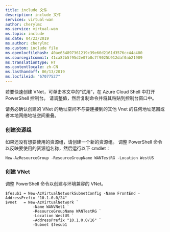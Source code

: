 ```yaml
---
title: include 文件
description: include 文件
services: virtual-wan
author: cherylmc
ms.service: virtual-wan
ms.topic: include
ms.date: 04/23/2019
ms.author: cherylmc
ms.custom: include file
ms.openlocfilehash: 40ae634897361219c39e60d2161d3576cc44a400
ms.sourcegitcommit: 41ca82b5f95d2e07b0c7f9025b912daf0ab21909
ms.translationtype: HT
ms.contentlocale: zh-CN
ms.lasthandoff: 06/13/2019
ms.locfileid: "67077527"
---
```

若要快速创建 VNet，可单击本文中的“试用”，在 Azure Cloud Shell 中打开 PowerShell 控制台。 请调整值，然后复制命令并将其粘贴到控制台窗口中。 

请务必确认创建的 VNet 的地址空间不与要连接到的其他 Vnet 的任何地址范围或者本地网络地址空间重叠。

### <a name="create-a-resource-group"></a>创建资源组

如果还没有想要使用的资源组，请创建一个新的资源组。 调整 PowerShell 命令以反映要使用的资源组名称，然后运行以下 cmdlet：

```azurepowershell-interactive
New-AzResourceGroup -ResourceGroupName WANTestRG -Location WestUS
```

### <a name="create-a-vnet"></a>创建 VNet

调整 PowerShell 命令以创建与环境兼容的 VNet。

```azurepowershell-interactive
$fesub1 = New-AzVirtualNetworkSubnetConfig -Name FrontEnd -AddressPrefix "10.1.0.0/24"
$vnet   = New-AzVirtualNetwork `
            -Name WANVNet1 `
            -ResourceGroupName WANTestRG `
            -Location WestUS `
            -AddressPrefix "10.1.0.0/16" `
            -Subnet $fesub1
```

